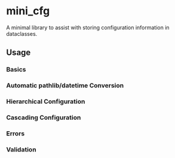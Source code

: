 # mini_cfg
A minimal library to assist with storing configuration information in dataclasses.

## Usage

### Basics

### Automatic pathlib/datetime Conversion

### Hierarchical Configuration

### Cascading Configuration

### Errors

### Validation



